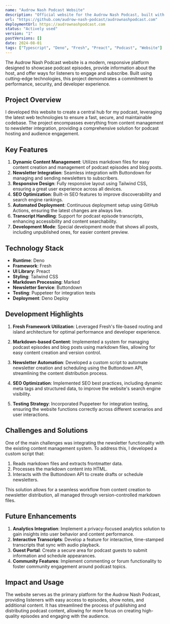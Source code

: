 ```yaml
---
name: "Audrow Nash Podcast Website"
description: "Official website for the Audrow Nash Podcast, built with Fresh and Deno."
url: "https://github.com/audrow-nash-podcast/audrownashpodcast.com"
deploymentUrl: https://audrownashpodcast.com
status: "Actively used"
version: "1"
pastVersions: []
date: 2024-08-01
tags: ["Typescript", "Deno", "Fresh", "Preact", "Podcast", "Website"]
---
```


The Audrow Nash Podcast website is a modern, responsive platform designed to
showcase podcast episodes, provide information about the host, and offer ways
for listeners to engage and subscribe. Built using cutting-edge technologies,
this project demonstrates a commitment to performance, security, and developer
experience.

## Project Overview

I developed this website to create a central hub for my podcast, leveraging the
latest web technologies to ensure a fast, secure, and maintainable codebase. The
project encompasses everything from content management to newsletter
integration, providing a comprehensive solution for podcast hosting and audience
engagement.

## Key Features

1. **Dynamic Content Management**: Utilizes markdown files for easy content
   creation and management of podcast episodes and blog posts.
2. **Newsletter Integration**: Seamless integration with Buttondown for managing
   and sending newsletters to subscribers.
3. **Responsive Design**: Fully responsive layout using Tailwind CSS, ensuring a
   great user experience across all devices.
4. **SEO Optimization**: Built-in SEO features to improve discoverability and
   search engine rankings.
5. **Automated Deployment**: Continuous deployment setup using GitHub Actions,
   ensuring the latest changes are always live.
6. **Transcript Handling**: Support for podcast episode transcripts, enhancing
   accessibility and content searchability.
7. **Development Mode**: Special development mode that shows all posts,
   including unpublished ones, for easier content preview.

## Technology Stack

- **Runtime**: Deno
- **Framework**: Fresh
- **UI Library**: Preact
- **Styling**: Tailwind CSS
- **Markdown Processing**: Marked
- **Newsletter Service**: Buttondown
- **Testing**: Puppeteer for integration tests
- **Deployment**: Deno Deploy

## Development Highlights

1. **Fresh Framework Utilization**: Leveraged Fresh's file-based routing and
   island architecture for optimal performance and developer experience.

2. **Markdown-based Content**: Implemented a system for managing podcast
   episodes and blog posts using markdown files, allowing for easy content
   creation and version control.

3. **Newsletter Automation**: Developed a custom script to automate newsletter
   creation and scheduling using the Buttondown API, streamlining the content
   distribution process.

4. **SEO Optimization**: Implemented SEO best practices, including dynamic meta
   tags and structured data, to improve the website's search engine visibility.

5. **Testing Strategy**: Incorporated Puppeteer for integration testing,
   ensuring the website functions correctly across different scenarios and user
   interactions.

## Challenges and Solutions

One of the main challenges was integrating the newsletter functionality with the
existing content management system. To address this, I developed a custom script
that:

1. Reads markdown files and extracts frontmatter data.
2. Processes the markdown content into HTML.
3. Interacts with the Buttondown API to create drafts or schedule newsletters.

This solution allows for a seamless workflow from content creation to newsletter
distribution, all managed through version-controlled markdown files.

## Future Enhancements

1. **Analytics Integration**: Implement a privacy-focused analytics solution to
   gain insights into user behavior and content performance.
2. **Interactive Transcripts**: Develop a feature for interactive, time-stamped
   transcripts that sync with audio playback.
3. **Guest Portal**: Create a secure area for podcast guests to submit
   information and schedule appearances.
4. **Community Features**: Implement commenting or forum functionality to foster
   community engagement around podcast topics.

## Impact and Usage

The website serves as the primary platform for the Audrow Nash Podcast,
providing listeners with easy access to episodes, show notes, and additional
content. It has streamlined the process of publishing and distributing podcast
content, allowing for more focus on creating high-quality episodes and engaging
with the audience.
